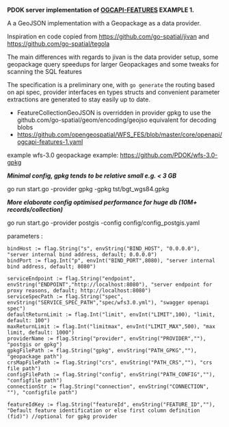 **PDOK server implementation of [OGCAPI-FEATURES](https://github.com/opengeospatial/WFS_FES/blob/master/core/examples/openapi/ogcapi-features-1-example1.yaml) EXAMPLE 1.**

A a GeoJSON implementation with a Geopackage as a data provider.

Inspiration en code copied from https://github.com/go-spatial/jivan and https://github.com/go-spatial/tegola

The main differences with regards to jivan is the data provider setup, some geopackage query speedups for larger Geopackages and
some tweaks for scanning the SQL features

The specification is a preliminary one, with `go generate` the routing based on api spec, provider interfaces en types structs and convenient parameter extractions are generated to stay easily up to date.

* FeatureCollectionGeoJSON is overridden in provider gpkg to use the github.com/go-spatial/geom/encoding/geojso equivalent for decoding blobs
* https://github.com/opengeospatial/WFS_FES/blob/master/core/openapi/ogcapi-features-1.yaml

example wfs-3.0 geopackage example: https://github.com/PDOK/wfs-3.0-gpkg

***Minimal config, gpkg tends to be relative small e.g. < 3 GB***

go run start.go -provider gpkg -gpkg tst/bgt_wgs84.gpkg

***More elaborate config optimised performance for huge db (10M+ records/collection)***

go run start.go -provider postgis -config config/config_postgis.yaml

parameters :
```
bindHost := flag.String("s", envString("BIND_HOST", "0.0.0.0"), "server internal bind address, default; 0.0.0.0")
bindPort := flag.Int("p", envInt("BIND_PORT",8080), "server internal bind address, default; 8080")

serviceEndpoint := flag.String("endpoint", envString("ENDPOINT","http://localhost:8080"), "server endpoint for proxy reasons, default; http://localhost:8080")
serviceSpecPath := flag.String("spec", envString("SERVICE_SPEC_PATH","spec/wfs3.0.yml"), "swagger openapi spec")
defaultReturnLimit := flag.Int("limit", envInt("LIMIT",100), "limit, default: 100")
maxReturnLimit := flag.Int("limitmax", envInt("LIMIT_MAX",500), "max limit, default: 1000")
providerName := flag.String("provider", envString("PROVIDER",""), "postgis or gpkg")
gpkgFilePath := flag.String("gpkg", envString("PATH_GPKG",""), "geopackage path")
crsMapFilePath := flag.String("crs", envString("PATH_CRS",""), "crs file path")
configFilePath := flag.String("config", envString("PATH_CONFIG",""), "configfile path")
connectionStr := flag.String("connection", envString("CONNECTION", ""), "configfile path")

featureIdKey := flag.String("featureId", envString("FEATURE_ID",""), "Default feature identification or else first column definition (fid)") //optional for gpkg provider 

```


